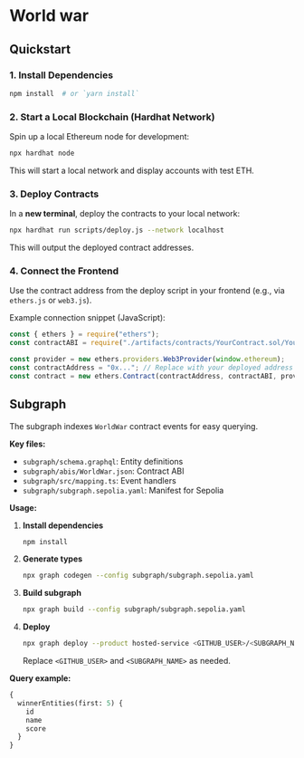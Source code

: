 # World war

## Quickstart  

### 1. Install Dependencies  
```bash
npm install  # or `yarn install`
```

### 2. Start a Local Blockchain (Hardhat Network)  
Spin up a local Ethereum node for development:  
```bash
npx hardhat node
```
This will start a local network and display accounts with test ETH.  

### 3. Deploy Contracts  
In a **new terminal**, deploy the contracts to your local network:  
```bash
npx hardhat run scripts/deploy.js --network localhost
```
This will output the deployed contract addresses.  

### 4. Connect the Frontend  
Use the contract address from the deploy script in your frontend (e.g., via `ethers.js` or `web3.js`).  

Example connection snippet (JavaScript):  
```javascript
const { ethers } = require("ethers");
const contractABI = require("./artifacts/contracts/YourContract.sol/YourContract.json").abi;

const provider = new ethers.providers.Web3Provider(window.ethereum);
const contractAddress = "0x..."; // Replace with your deployed address
const contract = new ethers.Contract(contractAddress, contractABI, provider.getSigner());
```

## Subgraph

The subgraph indexes `WorldWar` contract events for easy querying.

**Key files:**
- `subgraph/schema.graphql`: Entity definitions
- `subgraph/abis/WorldWar.json`: Contract ABI
- `subgraph/src/mapping.ts`: Event handlers
- `subgraph/subgraph.sepolia.yaml`: Manifest for Sepolia

**Usage:**

1. **Install dependencies**  
   ```bash
   npm install
   ```

2. **Generate types**  
   ```bash
   npx graph codegen --config subgraph/subgraph.sepolia.yaml
   ```

3. **Build subgraph**  
   ```bash
   npx graph build --config subgraph/subgraph.sepolia.yaml
   ```

4. **Deploy**  
   ```bash
   npx graph deploy --product hosted-service <GITHUB_USER>/<SUBGRAPH_NAME> --config subgraph/subgraph.sepolia.yaml
   ```
   Replace `<GITHUB_USER>` and `<SUBGRAPH_NAME>` as needed.

**Query example:**
```graphql
{
  winnerEntities(first: 5) {
    id
    name
    score
  }
}
```